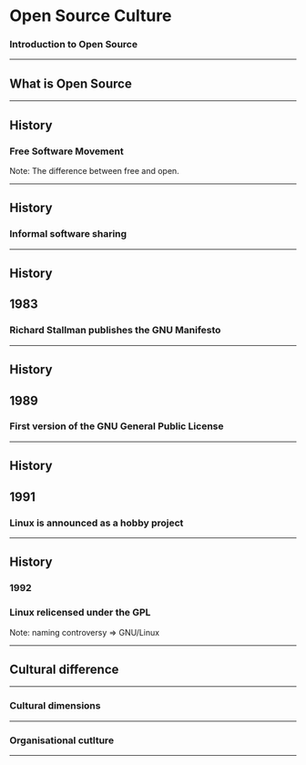 # Open Source Culture

### Introduction to Open Source

---

## What is Open Source

---

## History
### Free Software Movement


Note: The difference between free and open.

---

## History
### Informal software sharing

---

## History
## 1983
### Richard Stallman publishes the GNU Manifesto

---

## History
## 1989
### First version of the GNU General Public License

---

## History
## 1991
### Linux is announced as a hobby project

---

## History
### 1992
### Linux relicensed under the GPL

Note: naming controversy => GNU/Linux

---

## Cultural difference

---

### Cultural dimensions

---

### Organisational cutlture

---

